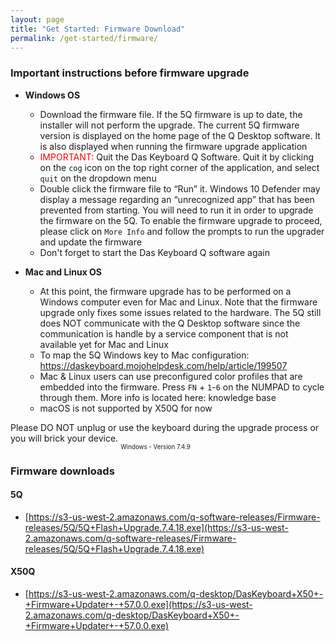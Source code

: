 ```yaml
---
layout: page
title: "Get Started: Firmware Download"
permalink: /get-started/firmware/
---
```


### Important instructions before firmware upgrade

- **Windows OS**

  - Download the firmware file. If the 5Q firmware is up to date, the installer will not perform
    the upgrade. The current 5Q firmware version is displayed on the home page of the Q Desktop
    software. It is also displayed when running the firmware upgrade application
  - <span style="color:red;">IMPORTANT:</span> Quit the Das Keyboard Q Software. Quit it by clicking on the `cog` icon on the top right corner of the application, and select `quit` on the dropdown menu
  - Double click the firmware file to “Run” it. Windows 10 Defender may display a message regarding    an “unrecognized app” that has been prevented from starting. You will need to run it in order to   upgrade the firmware on the 5Q. To enable the firmware upgrade to proceed, please click on `More Info` and follow the prompts to run the upgrader and update the firmware
  - Don't forget to start the Das Keyboard Q software again

- **Mac and Linux OS**
  - At this point, the firmware upgrade has to be performed on a Windows computer even for Mac and Linux. Note that the firmware upgrade only fixes some issues related to the hardware. The 5Q still does NOT communicate with the Q Desktop software since the communication is handle by a service component that is not available yet for Mac and Linux
  - To map the 5Q Windows key to Mac configuration: https://daskeyboard.mojohelpdesk.com/help/article/199507
  - Mac & Linux users can use preconfigured color profiles that are embedded into the firmware. Press `FN` + `1`-`6` on the NUMPAD to cycle through them. More info is located here: knowledge base
  - macOS is not supported by X50Q for now

<div class="alert alert-danger mt-3" role="alert">
Please DO NOT unplug or use the keyboard during the upgrade process or you will brick your device.
</div>


<div class="homepage__button_row">
  <div style="text-align:center;">
    <a id="firmware-download-button"
      class="get-started-button"></a>
    <small>
      <small style="margin-right: 40px;">Windows - Version 7.4.9</small>
    </small>
  </div>
</div>


### Firmware downloads

#### 5Q
- [https://s3-us-west-2.amazonaws.com/q-software-releases/Firmware-releases/5Q/5Q+Flash+Upgrade.7.4.18.exe](https://s3-us-west-2.amazonaws.com/q-software-releases/Firmware-releases/5Q/5Q+Flash+Upgrade.7.4.18.exe)

#### X50Q
- [https://s3-us-west-2.amazonaws.com/q-desktop/DasKeyboard+X50+-+Firmware+Updater+-+57.0.0.exe](https://s3-us-west-2.amazonaws.com/q-desktop/DasKeyboard+X50+-+Firmware+Updater+-+57.0.0.exe)
